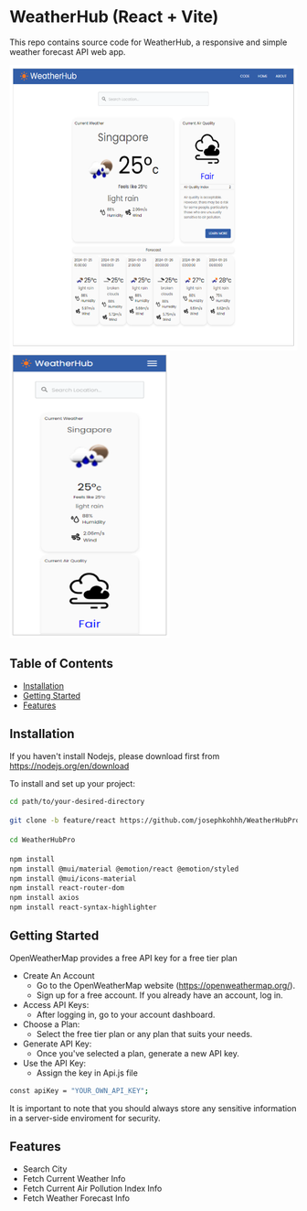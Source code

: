 # WeatherHub (React + Vite)

This repo contains source code for WeatherHub, a responsive and simple weather forecast API web app.

<img src="/src/assets/images/web-ss.PNG" alt="Project Desktop View" title="Desktop View" width="550px" height="500px">

<img src="/src/assets/images/mobile-ss.PNG" alt="Project Mobile View" title="Mobile View" width="280px" height="500px">

## Table of Contents

- [Installation](#installation)
- [Getting Started](#gettingstarted)
- [Features](#features)

## Installation

If you haven't install Nodejs, please download first from https://nodejs.org/en/download

To install and set up your project:

```bash
cd path/to/your-desired-directory

git clone -b feature/react https://github.com/josephkohhh/WeatherHubPro.git

cd WeatherHubPro

npm install
npm install @mui/material @emotion/react @emotion/styled
npm install @mui/icons-material
npm install react-router-dom
npm install axios
npm install react-syntax-highlighter

```

## Getting Started

OpenWeatherMap provides a free API key for a free tier plan

- Create An Account
  - Go to the OpenWeatherMap website (https://openweathermap.org/).
  - Sign up for a free account. If you already have an account, log in.
- Access API Keys:
  - After logging in, go to your account dashboard.
- Choose a Plan:
  - Select the free tier plan or any plan that suits your needs.
- Generate API Key:
  - Once you've selected a plan, generate a new API key.
- Use the API Key:
  - Assign the key in Api.js file

```bash
const apiKey = "YOUR_OWN_API_KEY";

```

It is important to note that you should always store any sensitive information in a server-side enviroment for security.

## Features

- Search City
- Fetch Current Weather Info
- Fetch Current Air Pollution Index Info
- Fetch Weather Forecast Info
